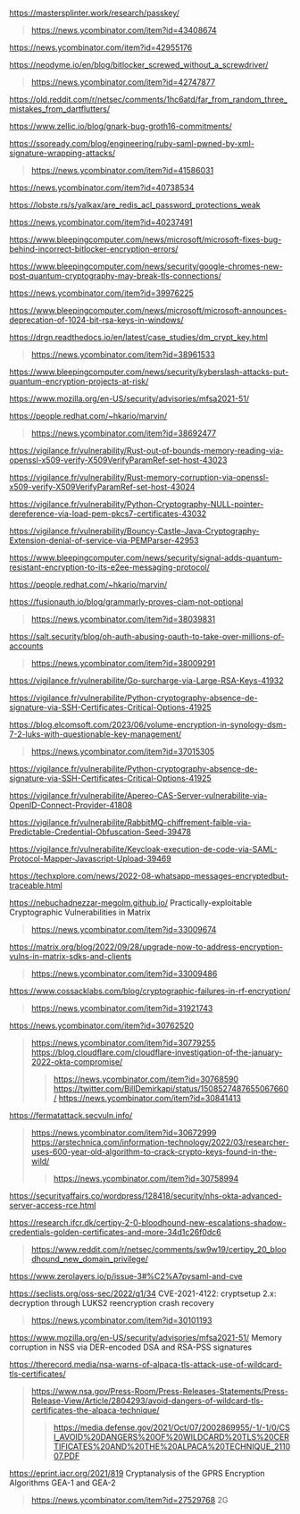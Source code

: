 https://mastersplinter.work/research/passkey/
> https://news.ycombinator.com/item?id=43408674

https://news.ycombinator.com/item?id=42955176

https://neodyme.io/en/blog/bitlocker_screwed_without_a_screwdriver/
> https://news.ycombinator.com/item?id=42747877

https://old.reddit.com/r/netsec/comments/1hc6atd/far_from_random_three_mistakes_from_dartflutters/

https://www.zellic.io/blog/gnark-bug-groth16-commitments/

https://ssoready.com/blog/engineering/ruby-saml-pwned-by-xml-signature-wrapping-attacks/
> https://news.ycombinator.com/item?id=41586031

https://news.ycombinator.com/item?id=40738534

https://lobste.rs/s/yalkax/are_redis_acl_password_protections_weak

https://news.ycombinator.com/item?id=40237491

https://www.bleepingcomputer.com/news/microsoft/microsoft-fixes-bug-behind-incorrect-bitlocker-encryption-errors/

https://www.bleepingcomputer.com/news/security/google-chromes-new-post-quantum-cryptography-may-break-tls-connections/

https://news.ycombinator.com/item?id=39976225

https://www.bleepingcomputer.com/news/microsoft/microsoft-announces-deprecation-of-1024-bit-rsa-keys-in-windows/

https://drgn.readthedocs.io/en/latest/case_studies/dm_crypt_key.html
> https://news.ycombinator.com/item?id=38961533

https://www.bleepingcomputer.com/news/security/kyberslash-attacks-put-quantum-encryption-projects-at-risk/

https://www.mozilla.org/en-US/security/advisories/mfsa2021-51/

https://people.redhat.com/~hkario/marvin/
> https://news.ycombinator.com/item?id=38692477

https://vigilance.fr/vulnerability/Rust-out-of-bounds-memory-reading-via-openssl-x509-verify-X509VerifyParamRef-set-host-43023

https://vigilance.fr/vulnerability/Rust-memory-corruption-via-openssl-x509-verify-X509VerifyParamRef-set-host-43024

https://vigilance.fr/vulnerability/Python-Cryptography-NULL-pointer-dereference-via-load-pem-pkcs7-certificates-43032

https://vigilance.fr/vulnerability/Bouncy-Castle-Java-Cryptography-Extension-denial-of-service-via-PEMParser-42953

https://www.bleepingcomputer.com/news/security/signal-adds-quantum-resistant-encryption-to-its-e2ee-messaging-protocol/

https://people.redhat.com/~hkario/marvin/

https://fusionauth.io/blog/grammarly-proves-ciam-not-optional
> https://news.ycombinator.com/item?id=38039831

https://salt.security/blog/oh-auth-abusing-oauth-to-take-over-millions-of-accounts
> https://news.ycombinator.com/item?id=38009291

https://vigilance.fr/vulnerabilite/Go-surcharge-via-Large-RSA-Keys-41932

https://vigilance.fr/vulnerabilite/Python-cryptography-absence-de-signature-via-SSH-Certificates-Critical-Options-41925

https://blog.elcomsoft.com/2023/06/volume-encryption-in-synology-dsm-7-2-luks-with-questionable-key-management/
> https://news.ycombinator.com/item?id=37015305

https://vigilance.fr/vulnerabilite/Python-cryptography-absence-de-signature-via-SSH-Certificates-Critical-Options-41925

https://vigilance.fr/vulnerabilite/Apereo-CAS-Server-vulnerabilite-via-OpenID-Connect-Provider-41808

https://vigilance.fr/vulnerabilite/RabbitMQ-chiffrement-faible-via-Predictable-Credential-Obfuscation-Seed-39478

https://vigilance.fr/vulnerabilite/Keycloak-execution-de-code-via-SAML-Protocol-Mapper-Javascript-Upload-39469

https://techxplore.com/news/2022-08-whatsapp-messages-encryptedbut-traceable.html

https://nebuchadnezzar-megolm.github.io/ Practically-exploitable Cryptographic Vulnerabilities in Matrix
> https://news.ycombinator.com/item?id=33009674

https://matrix.org/blog/2022/09/28/upgrade-now-to-address-encryption-vulns-in-matrix-sdks-and-clients
> https://news.ycombinator.com/item?id=33009486

https://www.cossacklabs.com/blog/cryptographic-failures-in-rf-encryption/
> https://news.ycombinator.com/item?id=31921743

https://news.ycombinator.com/item?id=30762520
> https://news.ycombinator.com/item?id=30779255
> https://blog.cloudflare.com/cloudflare-investigation-of-the-january-2022-okta-compromise/
> > https://news.ycombinator.com/item?id=30768590
> https://twitter.com/BillDemirkapi/status/1508527487655067660/
> > https://news.ycombinator.com/item?id=30841413

https://fermatattack.secvuln.info/
> https://news.ycombinator.com/item?id=30672999
> https://arstechnica.com/information-technology/2022/03/researcher-uses-600-year-old-algorithm-to-crack-crypto-keys-found-in-the-wild/
> > https://news.ycombinator.com/item?id=30758994

https://securityaffairs.co/wordpress/128418/security/nhs-okta-advanced-server-access-rce.html

https://research.ifcr.dk/certipy-2-0-bloodhound-new-escalations-shadow-credentials-golden-certificates-and-more-34d1c26f0dc6
> https://www.reddit.com/r/netsec/comments/sw9w19/certipy_20_bloodhound_new_domain_privilege/

https://www.zerolayers.io/p/issue-3#%C2%A7pysaml-and-cve

https://seclists.org/oss-sec/2022/q1/34 CVE-2021-4122: cryptsetup 2.x: decryption through LUKS2 reencryption crash recovery
> https://news.ycombinator.com/item?id=30101193

https://www.mozilla.org/en-US/security/advisories/mfsa2021-51/ Memory corruption in NSS via DER-encoded DSA and RSA-PSS signatures

https://therecord.media/nsa-warns-of-alpaca-tls-attack-use-of-wildcard-tls-certificates/
> https://www.nsa.gov/Press-Room/Press-Releases-Statements/Press-Release-View/Article/2804293/avoid-dangers-of-wildcard-tls-certificates-the-alpaca-technique/
> > https://media.defense.gov/2021/Oct/07/2002869955/-1/-1/0/CSI_AVOID%20DANGERS%20OF%20WILDCARD%20TLS%20CERTIFICATES%20AND%20THE%20ALPACA%20TECHNIQUE_211007.PDF

https://eprint.iacr.org/2021/819 Cryptanalysis of the GPRS Encryption Algorithms GEA-1 and GEA-2
> https://news.ycombinator.com/item?id=27529768 2G

